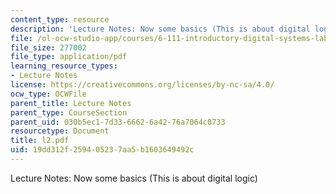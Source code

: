 ```yaml
---
content_type: resource
description: 'Lecture Notes: Now some basics (This is about digital logic)'
file: /ol-ocw-studio-app/courses/6-111-introductory-digital-systems-laboratory-fall-2002/19dd312f259405237aa5b1603649492c_l2.pdf
file_size: 277002
file_type: application/pdf
learning_resource_types:
- Lecture Notes
license: https://creativecommons.org/licenses/by-nc-sa/4.0/
ocw_type: OCWFile
parent_title: Lecture Notes
parent_type: CourseSection
parent_uid: 030b5ec1-7d33-6662-6a42-76a7064c0733
resourcetype: Document
title: l2.pdf
uid: 19dd312f-2594-0523-7aa5-b1603649492c
---
```

Lecture Notes: Now some basics (This is about digital logic)